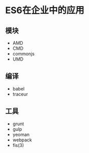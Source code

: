 # ES6在企业中的应用

## 模块

- AMD
- CMD
- commonjs
- UMD

## 编译

- babel
- traceur

## 工具

- grunt
- gulp
- yeoman
- webpack
- fis(3)